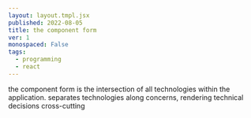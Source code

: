 ```yaml
---
layout: layout.tmpl.jsx
published: 2022-08-05
title: the component form
ver: 1
monospaced: False
tags:
  - programming
  - react
---
```


the component form is the intersection of all technologies within the application. separates technologies along concerns, rendering technical decisions cross-cutting
